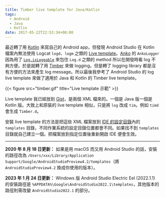 ```yaml
---
title: Timber live template for Java/Kotlin
tags:
  - Android
  - Java
  - Kotlin
date: 2017-05-22T22:53:34+08:00
---
```



最近轉了用 [Kotlin](https://kotlinlang.org/) 來寫自己的 Android app，但發現 Android Studio 在 Kotlin 檔案內無法使用 Logcat `logd`、`logm` 之類的 [Live template](https://www.jetbrains.com/help/idea/using-live-templates.html)。[Anko](https://github.com/Kotlin/anko) 的 `AnkoLogger` 因為用了 [`Log.isLoggable`](<https://developer.android.com/reference/android/util/Log.html#isLoggable(java.lang.String, int)>) 來包住 `Log.d` 之類的 method 所以在開發時看 log 不夠方便。於是就轉了用 [Timber](https://github.com/JakeWharton/timber) 來做 logging。但是轉了 logging library 都是沒有方便的方法來產生 log message。所以最後我參考了 Android Studio 的 log live template 來做了適用於 Java 和 Kotlin 的 Timber live template。

{{< figure src="timber.gif" title="Live template 示範" >}}

Live template 我已經放到 [Gist](https://gist.github.com/ericksli/1afdfb1590e2cefb33c415b4f03bf645)，是兩個 XML 檔來的。一個是 Java 版一個是 Kotlin 版。大致上和原裝的 live template 相似，只是將 `log` 改成 `tim`。例如 `timd` 會生成 `Timber.d`。

安裝 live template 的方法是把這些 XML 檔案放到 [IDE 的設定目錄](https://www.jetbrains.com/help/idea/directories-used-by-the-ide-to-store-settings-caches-plugins-and-logs.html#config-directory)內的 `templates` 目錄，不同作業系統的設定目錄位置都會不同。如果找不到 `templates` 目錄就自己建立一個。把檔案放到指定位置後重新開啟 IDE 便會生效。

---

**2020 年 8 月 18 日更新：** 如果是用 macOS 而又用 Android Studio 的話，安裝的路徑改為 `/Users/xxx/Library/Application Support/Google/AndroidStudioPreview4.2/templates`（將 `AndroidStudioPreview4.2` 換成你使用的版本）。

**2023 年 1 月 24 日更新：** Windows 版 Android Studio Electric Eel (2022.1.1) 的安裝路徑是 `%APPDATA%\Google\AndroidStudio2022.1\templates`，其他版本的路徑則需改變 `AndroidStudio2022.1` 的部分。